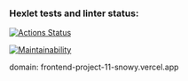 ### Hexlet tests and linter status:
[![Actions Status](https://github.com/billiboba1/frontend-project-11/workflows/hexlet-check/badge.svg)](https://github.com/billiboba1/frontend-project-11/actions)

[![Maintainability](https://api.codeclimate.com/v1/badges/97815e5110de3543db5a/maintainability)](https://codeclimate.com/github/billiboba1/frontend-project-11/maintainability)

domain: frontend-project-11-snowy.vercel.app